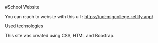 #School Website

You can reach to website with this url : https://udemigcollege.netlify.app/

Used technologies

This site was created using CSS, HTML and Boostrap.
